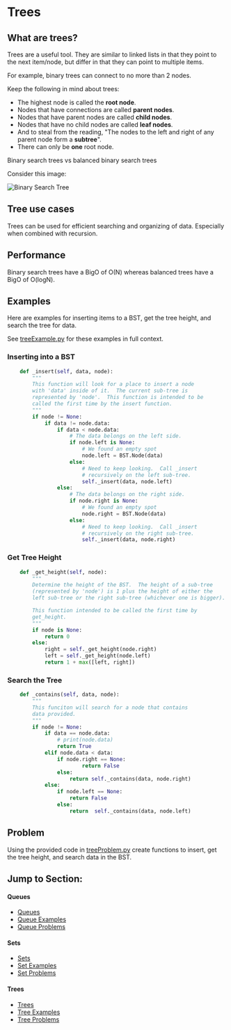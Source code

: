 # Trees

## What are trees?

Trees are a useful tool. They are similar to linked lists in that they point to the next item/node, but differ in that they can point to multiple items.

For example, binary trees can connect to no more than 2 nodes.

Keep the following in mind about trees:

* The highest node is called the **root node**. 
* Nodes that have connections are called **parent nodes**. 
* Nodes that have parent nodes are called **child nodes**.
* Nodes that have no child nodes are called **leaf nodes**.
* And to steal from the reading, "The nodes to the left and right of any parent node form a **subtree**".
* There can only be **one** root node.

Binary search trees vs balanced binary search trees

Consider this image:

![Binary Search Tree](https://byui-cse.github.io/cse212-course/lesson09/binary_tree.jpeg)
 

## Tree use cases
Trees can be used for efficient searching and organizing of data. Especially when combined with recursion.

## Performance

Binary search trees have a BigO of O(N) whereas balanced trees have a BigO of O(logN). 

 

## Examples
Here are examples for inserting items to a BST, get the tree height, and search the tree for data. 

See [treeExample.py](./treeExample.py) for these examples in full context.

### Inserting into a BST

```python
    def _insert(self, data, node):
        """
        This function will look for a place to insert a node
        with 'data' inside of it.  The current sub-tree is
        represented by 'node'.  This function is intended to be
        called the first time by the insert function.
        """
        if node != None:    
            if data != node.data:
                if data < node.data:
                    # The data belongs on the left side.
                    if node.left is None:
                        # We found an empty spot
                        node.left = BST.Node(data)
                    else:
                        # Need to keep looking.  Call _insert
                        # recursively on the left sub-tree.
                        self._insert(data, node.left)
                else:
                    # The data belongs on the right side.
                    if node.right is None:
                        # We found an empty spot
                        node.right = BST.Node(data)
                    else:
                        # Need to keep looking.  Call _insert
                        # recursively on the right sub-tree.
                        self._insert(data, node.right)
```

### Get Tree Height

```python
    def _get_height(self, node):
        """
        Determine the height of the BST.  The height of a sub-tree 
        (represented by 'node') is 1 plus the height of either the 
        left sub-tree or the right sub-tree (whichever one is bigger).

        This function intended to be called the first time by 
        get_height.
        """
        if node is None:
            return 0
        else:
            right = self._get_height(node.right)
            left = self._get_height(node.left)
            return 1 + max([left, right])

```

### Search the Tree
```python
    def _contains(self, data, node):
        """
        This funciton will search for a node that contains
        data provided.
        """
        if node != None:
            if data == node.data:
                # print(node.data)
                return True
            elif node.data < data:
                if node.right == None:
                        return False
                else:
                    return self._contains(data, node.right)
            else:
                if node.left == None:
                    return False
                else:
                    return  self._contains(data, node.left)

```

 

## Problem
Using the provided code in [treeProblem.py](./treeProblem.py) create functions to insert, get the tree height, and search data in the BST.


## Jump to Section:

#### Queues
* [Queues](./Queues.md)
* [Queue Examples](./queueExample.py)
* [Queue  Problems](./queueProblem.py)

#### Sets
* [Sets](./Sets.md)
* [Set Examples](./setExample.py)
* [Set  Problems](./setProblem.py)

#### Trees
* [Trees](./Trees.md)
* [Tree Examples](./treeExample.py)
* [Tree Problems](./treeProblem.py)